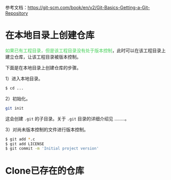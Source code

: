 
参考文档：https://git-scm.com/book/en/v2/Git-Basics-Getting-a-Git-Repository

# 在本地目录上创建仓库

<font color=44cf57>如果已有工程目录，但是该工程目录没有处于版本控制</font>，此时可以在该工程目录上建立仓库，让该工程目录被版本控制。

下面是在本地目录上创建仓库的步骤。

1）进入本地目录。
```bash
$ cd ...
```
2）初始化。
```bash
git init
```
这会创建 `.git` 的子目录。关于 `.git` 目录的详细介绍见 ........。

3）对尚未版本控制的文件进行版本控制。
```bash
$ git add *.c
$ git add LICENSE
$ git commit -m 'Initial project version'
```





# Clone已存在的仓库




